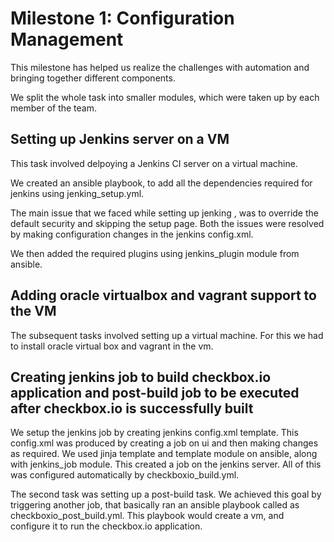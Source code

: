 # Milestone 1: Configuration Management

This milestone has helped us realize the challenges with automation and bringing together different components.

We split the whole task into smaller modules, which were taken up by each member of the team.

## Setting up Jenkins server on a VM

This task involved delpoying a Jenkins CI server on a virtual machine.

We created an ansible playbook, to add all the dependencies required for jenkins using jenking_setup.yml.

The main issue that we faced while setting up jenking , was to override the default security and skipping the setup page. Both the issues were resolved by making configuration changes in the jenkins config.xml.

We then added the required plugins using jenkins_plugin module from ansible.

## Adding oracle virtualbox and vagrant support to the VM

The subsequent tasks involved setting up a virtual machine. For this we had to install oracle virtual box and vagrant in the vm.

## Creating jenkins job to build checkbox.io application and post-build job to be executed after checkbox.io is successfully built

We setup the jenkins job by creating jenkins config.xml template. This config.xml was produced by creating a job on ui and then making changes as required. 
We used jinja template and template module on ansible, along with jenkins_job module. This created a job on the jenkins server. 
All of this was configured automatically by checkboxio_build.yml.

The second task was setting up a post-build task. We achieved this goal by triggering another job, that basically ran an ansible playbook called as checkboxio_post_build.yml.
This playbook would create a vm, and configure it to run the checkbox.io application.
